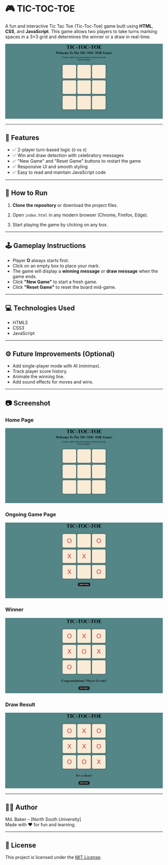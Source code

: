 # 🎮 TIC-TOC-TOE

A fun and interactive Tic Tac Toe (Tic-Toc-Toe) game built using **HTML**, **CSS**, and **JavaScript**. This game allows two players to take turns marking spaces in a 3×3 grid and determines the winner or a draw in real-time.

![Tic-Toc-Toe Screenshot](https://github.com/mdbakerfarhad/TIC-TOC-TOE/blob/main/assets/Home%20page.png)

---

## 🧠 Features

- ✅ 2-player turn-based logic (`O` vs `X`)
- ✅ Win and draw detection with celebratory messages
- ✅ "New Game" and "Reset Game" buttons to restart the game
- ✅ Responsive UI and smooth styling
- ✅ Easy to read and maintain JavaScript code

---

## 🚀 How to Run

1. **Clone the repository** or download the project files.

2. Open `index.html` in any modern browser (Chrome, Firefox, Edge).

3. Start playing the game by clicking on any box.

---

## 🕹️ Gameplay Instructions

- Player **O** always starts first.
- Click on an empty box to place your mark.
- The game will display a **winning message** or **draw message** when the game ends.
- Click **"New Game"** to start a fresh game.
- Click **"Reset Game"** to reset the board mid-game.

---

## 💻 Technologies Used

- HTML5
- CSS3
- JavaScript

---

## ⚙️ Future Improvements (Optional)

- Add single-player mode with AI (minimax).
- Track player score history.
- Animate the winning line.
- Add sound effects for moves and wins.

---

## 📷 Screenshot

### Home Page
![Gameplay Screenshot](https://github.com/mdbakerfarhad/TIC-TOC-TOE/blob/main/assets/Home%20page.png)


### Ongoing Game Page
![Gameplay Screenshot](https://github.com/mdbakerfarhad/TIC-TOC-TOE/blob/main/assets/Ongoing%20Game.png)


### Winner
![Gameplay Screenshot](https://github.com/mdbakerfarhad/TIC-TOC-TOE/blob/main/assets/Winner.png)


### Draw Result
![Gameplay Screenshot](https://github.com/mdbakerfarhad/TIC-TOC-TOE/blob/main/assets/Draw%20Game.png)

---

## 🧑‍💻 Author

Md. Baker – [North South University]  
Made with ❤️ for fun and learning.

---

## 📜 License

This project is licensed under the [MIT License](LICENSE).

